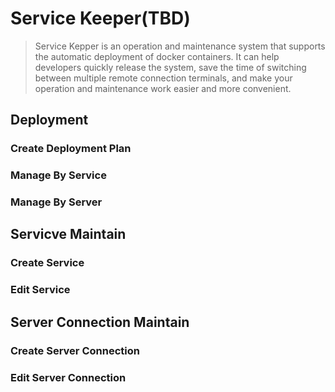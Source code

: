 # Service Keeper(TBD)

> Service Kepper is an operation and maintenance system that supports the automatic deployment of docker containers. 
> It can help developers quickly release the system, save the time of switching between multiple remote connection terminals,
> and make your operation and maintenance work easier and more convenient.

## Deployment

### Create Deployment Plan

### Manage By Service

### Manage By Server

## Servicve Maintain

### Create Service

### Edit Service

## Server Connection Maintain 

### Create Server Connection

### Edit Server Connection
